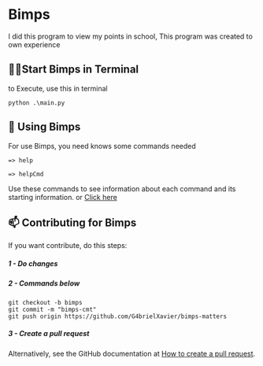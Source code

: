 # Bimps
I did this program to view my points in school, 
This program was created to own experience

## 😶‍🌫️Start Bimps in Terminal
to Execute, use this in terminal
```
python .\main.py
```


## 📖 Using Bimps

For use Bimps, you need knows some commands needed

```
=> help
```
```
=> helpCmd
```

Use these commands to see information about each command and its starting information. or <a href="">Click here</a>


## 📫 Contributing for Bimps

If you want contribute, do this steps:

##### 1 - Do changes
##### 2 - Commands below
```
git checkout -b bimps
git commit -m "bimps-cmt"
git push origin https://github.com/G4brielXavier/bimps-matters
```
##### 3 - Create a pull request

Alternatively, see the GitHub documentation at [How to create a pull request](https://help.github.com/en/github/collaborating-with-issues-and-pull-requests/creating-a-pull-request).

